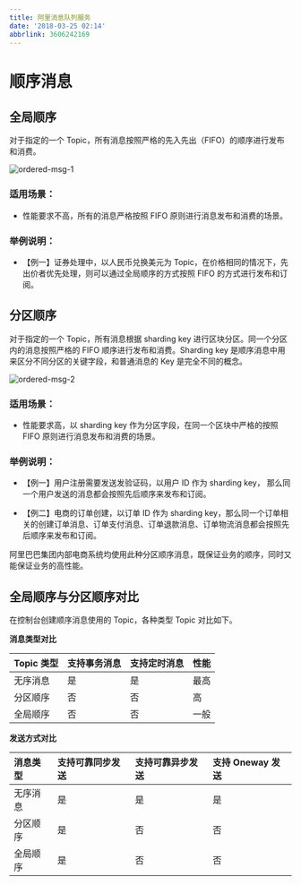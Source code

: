 ```yaml
---
title: 阿里消息队列服务
date: '2018-03-25 02:14'
abbrlink: 3606242169
---
```

# 顺序消息
## 全局顺序

对于指定的一个 Topic，所有消息按照严格的先入先出（FIFO）的顺序进行发布和消费。

![](http://docs-aliyun.cn-hangzhou.oss.aliyun-inc.com/assets/pic/49319/cn_zh/1483698857982/ordermsg1.png "ordered-msg-1")

### 适用场景：

* 性能要求不高，所有的消息严格按照 FIFO 原则进行消息发布和消费的场景。

### 举例说明：

* 【例一】证券处理中，以人民币兑换美元为 Topic，在价格相同的情况下，先出价者优先处理，则可以通过全局顺序的方式按照 FIFO 的方式进行发布和订阅。

## 分区顺序

对于指定的一个 Topic，所有消息根据 sharding key 进行区块分区。同一个分区内的消息按照严格的 FIFO 顺序进行发布和消费。Sharding key 是顺序消息中用来区分不同分区的关键字段，和普通消息的 Key 是完全不同的概念。

![](http://docs-aliyun.cn-hangzhou.oss.aliyun-inc.com/assets/pic/49319/cn_zh/1483698891347/ordermsg2.png "ordered-msg-2")

### 适用场景：

* 性能要求高，以 sharding key 作为分区字段，在同一个区块中严格的按照 FIFO 原则进行消息发布和消费的场景。

### 举例说明：

* 【例一】用户注册需要发送发验证码，以用户 ID 作为 sharding key， 那么同一个用户发送的消息都会按照先后顺序来发布和订阅。

* 【例二】电商的订单创建，以订单 ID 作为 sharding key，那么同一个订单相关的创建订单消息、订单支付消息、订单退款消息、订单物流消息都会按照先后顺序来发布和订阅。

阿里巴巴集团内部电商系统均使用此种分区顺序消息，既保证业务的顺序，同时又能保证业务的高性能。



## 全局顺序与分区顺序对比

在控制台创建顺序消息使用的 Topic，各种类型 Topic 对比如下。

**消息类型对比**

| Topic 类型 | 支持事务消息 | 支持定时消息 | 性能 |
| :--- | :--- | :--- | :--- |
| 无序消息 | 是 | 是 | 最高 |
| 分区顺序 | 否 | 否 | 高 |
| 全局顺序 | 否 | 否 | 一般 |

**发送方式对比**

| 消息类型 | 支持可靠同步发送 | 支持可靠异步发送 | 支持 Oneway 发送 |
| :--- | :--- | :--- | :--- |
| 无序消息 | 是 | 是 | 是 |
| 分区顺序 | 是 | 否 | 否 |
| 全局顺序 | 是 | 否 | 否 |
